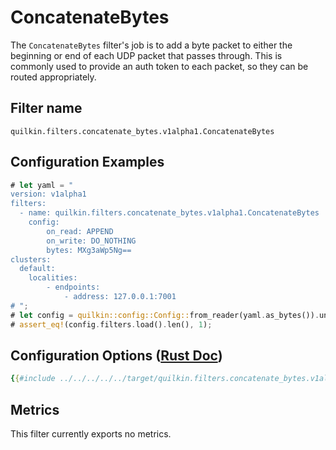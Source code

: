 # ConcatenateBytes

The `ConcatenateBytes` filter's job is to add a byte packet to either the beginning or end of each UDP packet that passes
through. This is commonly used to provide an auth token to each packet, so they can be routed appropriately.  

## Filter name
```text
quilkin.filters.concatenate_bytes.v1alpha1.ConcatenateBytes
```

## Configuration Examples
```rust
# let yaml = "
version: v1alpha1
filters:
  - name: quilkin.filters.concatenate_bytes.v1alpha1.ConcatenateBytes
    config:
        on_read: APPEND
        on_write: DO_NOTHING
        bytes: MXg3aWp5Ng==
clusters:
  default:
    localities:
        - endpoints:
            - address: 127.0.0.1:7001
# ";
# let config = quilkin::config::Config::from_reader(yaml.as_bytes()).unwrap();
# assert_eq!(config.filters.load().len(), 1);
```

## Configuration Options ([Rust Doc](../../../../api/quilkin/filters/concatenate_bytes/struct.Config.html))

```yaml
{{#include ../../../../../target/quilkin.filters.concatenate_bytes.v1alpha1.yaml}}
```

## Metrics

This filter currently exports no metrics.
